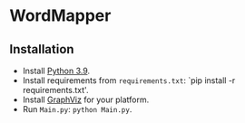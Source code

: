 # WordMapper

## Installation

- Install [Python 3.9](https://www.python.org/downloads/).
- Install requirements from `requirements.txt`: `pip install -r requirements.txt'.
- Install [GraphViz](https://graphviz.org/download/) for your platform.
- Run `Main.py`: `python Main.py`.